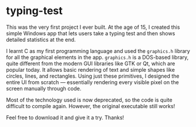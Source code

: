 # typing-test

This was the very first project I ever built. At the age of 15, I created this simple Windows app that lets users take a typing test and then shows detailed statistics at the end.

I learnt C as my first programming language and used the `graphics.h` library for all the graphical elements in the app. `graphics.h` is a DOS-based library, quite different from the modern GUI libraries like GTK or Qt, which are popular today. It allows basic rendering of text and simple shapes like circles, lines, and rectangles. Using just these primitives, I designed the entire UI from scratch — essentially rendering every visible pixel on the screen manually through code.

Most of the technology used is now deprecated, so the code is quite difficult to compile again. However, the original executable still works!

Feel free to download it and give it a try.
Thanks!
